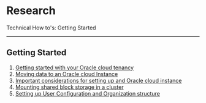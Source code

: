 <!-- Copyright (c) 2020-2021, Oracle and/or its affiliates -->

# Research

Technical How to's: Getting Started

---

## Getting Started

1. [Getting started with your Oracle cloud tenancy](https://blogs.oracle.com/oracle-for-research/oracle-cloud-fundamentals-for-researchers%3a-getting-started-with-your-cloud-tenancy)
2. [Moving data to an Oracle cloud Instance](./Moving-Data-To-Oracle-Cloud.md)
3. [Important considerations for setting up and Oracle cloud instance](./Important-Considerations.md)
4. [Mounting shared block storage in a cluster](./Mounting-shared-block-storage.md)
5. [Setting up User Configuration and Organization structure](./Setting-up-an-Org-structure.md)
